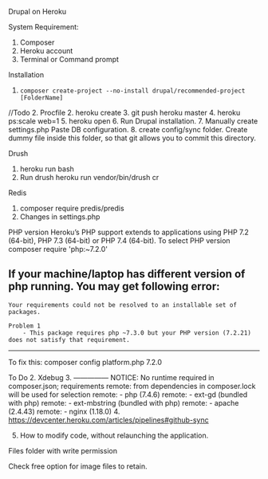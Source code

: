 Drupal on Heroku

System Requirement:
1. Composer
2. Heroku account
3. Terminal or Command prompt

Installation

1. ```composer create-project --no-install drupal/recommended-project [FolderName]```

//Todo
2. Procfile 
2. heroku create
3. git push heroku master
4. heroku ps:scale web=1
5. heroku open
6. Run Drupal installation.
7. Manually create settings.php
    Paste DB configuration.
8. create config/sync folder.
    Create dummy file inside this folder, so that git allows you to commit this directory.    
 

Drush
1. heroku run bash
2. Run drush
    heroku run vendor/bin/drush cr

Redis
1. composer require predis/predis
2. Changes in settings.php

PHP version
Heroku’s PHP support extends to applications using PHP 7.2 (64-bit), PHP 7.3 (64-bit) or PHP 7.4 (64-bit).
To select PHP version 
composer require 'php:~7.2.0'

If your machine/laptop has different version of php running.
You may get following error:
--------------
    Your requirements could not be resolved to an installable set of packages.

    Problem 1
        - This package requires php ~7.3.0 but your PHP version (7.2.21) does not satisfy that requirement.
--------------
To fix this:
composer config platform.php 7.2.0

To Do
2. Xdebug
3. —————
NOTICE: No runtime required in composer.json; requirements
remote:        from dependencies in composer.lock will be used for selection
remote:        - php (7.4.6)
remote:        - ext-gd (bundled with php)
remote:        - ext-mbstring (bundled with php)
remote:        - apache (2.4.43)
remote:        - nginx (1.18.0)
4. https://devcenter.heroku.com/articles/pipelines#github-sync

5. How to modify code, without relaunching the application.

Files folder with write permission

Check free option for image files to retain.
